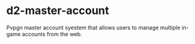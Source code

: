 # d2-master-account
Pvpgn master account syestem that allows users to manage multiple in-game accounts from the web.

